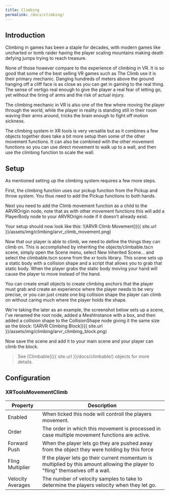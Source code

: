 ```yaml
---
title: Climbing
permalink: /docs/climbing/
---
```



## Introduction
Climbing in games has been a staple for decades, with modern games like uncharted
or tomb raider having the player scaling mountains making death defying jumps
trying to reach treasure.

None of those however compare to the experience of climbing in VR. It is so good
that some of the best selling VR games such as The Climb use it is their primary
mechanic. Danging hundreds of meters above the ground hanging off a cliff face is
as close as you can get in gaming to the real thing. The sense of vertigo real
enough to give the player a real fear of letting go, yet without the tiring of
arms and the risk of actual injury.

The climbing mechanic in VR is also one of the few where moving the player through
the world, while the player in reality is standing still in their room waving their
arms around, tricks the brain enough to fight off motion sickness.

The climbing system in XR tools is very versatile but as it combines a few objects
together does take a bit more setup then some of the other movement functions. It
can also be combined with the other movement functions so you can use direct movement
to walk up to a wall, and then use the climbing function to scale the wall.

## Setup
As mentioned setting up the climbing system requires a few more steps.

First, the climbing function uses our pickup function from the Pickup and throw 
system. You thus need to add the Pickup functions to both hands.

Next you need to add the Climb movement function as a child to the ARVROrigin node,
note that as with other movement functions this will add a PlayerBody node to your
ARVROrigin node if it doesn't already exist.

Your setup should now look like this:
![ARVR Climb Movement]({{ site.url }}/assets/img/climbing/arvr_climb_movement.png)

Now that our player is able to climb, we need to define the things they can climb
on. This is accomplished by inheriting the objects/climbable.tscn scene, 
simply open the Scene menu, select New Inherited Scene... and select the 
climbable.tscn scene from the xr tools library. This scene sets up a static
body with a collision shape and a script that allows you to grab that static body. 
When the player grabs the static body moving your hand will cause the player to 
move instead of the hand.

You can create small objects to create climbing anchors that the player must grab
and create an experience where the player needs to be very precise, or you can just
create one big collision shape the player can climb on without caring much where
the player holds the shape.

We're taking the later as an example, the screenshot below sets up a scene, I've
renamed the root node, added a MeshInstance with a box, and then added a collision
shape to the CollisionShape node giving it the same size as the block:
![ARVR Climbing Block]({{ site.url }}/assets/img/climbing/arvr_climbing_block.png)

Now save the scene and add it to your main scene and your player can climb the block.

> See [Climbable]({{ site.url }}/docs/climbable/) objects for more details.


## Configuration

### XRToolsMovementClimb

| Property      | Description                                                     |
| ------------- | --------------------------------------------------------------- |
| Enabled       | When ticked this node will controll the players movement.       |
| Order         | The order in which this movement is processed in case multiple movement functions are active.  |
| Forward Push  | When the player lets go they are pushed away from the object they were holding by this force  |
| Fling Multiplier  | If the player lets go their current momentum is multiplied by this amount allowing the player to "fling" themselves off a wall.  |
| Velocity Averages  | The number of velocity samples to take to determine the players velocity when they let go.  |
